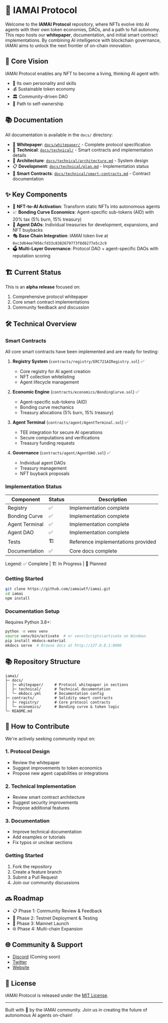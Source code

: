 # 🚀 IAMAI Protocol

Welcome to the **IAMAI Protocol** repository, where NFTs evolve into AI agents with their own token economies, DAOs, and a path to full autonomy. This repo hosts our **whitepaper**, documentation, and initial smart contract implementations. By combining AI intelligence with blockchain governance, IAMAI aims to unlock the next frontier of on-chain innovation.

## 🌟 Core Vision

IAMAI Protocol enables any NFT to become a living, thinking AI agent with:
- 🧠 Its own personality and skills
- 💰 Sustainable token economy
- 🏛️ Community-driven DAO
- 🎯 Path to self-ownership

## 📚 Documentation

All documentation is available in the `docs/` directory:

- 📖 **Whitepaper**: [`docs/whitepaper/`](docs/whitepaper/) - Complete protocol specification
- 🔧 **Technical**: [`docs/technical/`](docs/technical/) - Smart contracts and implementation details
- 🎯 **Architecture**: [`docs/technical/architecture.md`](docs/technical/architecture.md) - System design
- 📋 **Development**: [`docs/technical/plan.md`](docs/technical/plan.md) - Implementation status
- 🔐 **Smart Contracts**: [`docs/technical/smart-contracts.md`](docs/technical/smart-contracts.md) - Contract documentation

## ✨ Key Components

- 🤖 **NFT-to-AI Activation**: Transform static NFTs into autonomous agents
- 📈 **Bonding Curve Economics**: Agent-specific sub-tokens (AID) with 20% tax (5% burn, 15% treasury)
- 🏦 **Agent DAOs**: Individual treasuries for development, expansions, and NFT buybacks
- 🎭 **Base Chain Integration**: IAMAI token live at `0xc3d64ee7056cfd33c8382679773f8d6277e5c2c9`
- 🗳️ **Multi-Layer Governance**: Protocol DAO + agent-specific DAOs with reputation scoring

## 🏗️ Current Status

This is an **alpha release** focused on:
1. Comprehensive protocol whitepaper
2. Core smart contract implementations
3. Community feedback and discussion

## 🛠️ Technical Overview

### Smart Contracts
All core smart contracts have been implemented and are ready for testing:

1. **Registry System** (`contracts/registry/ERC721AIRegistry.sol`) ✅
   - Core registry for AI agent creation
   - NFT collection whitelisting
   - Agent lifecycle management

2. **Economic Engine** (`contracts/economics/BondingCurve.sol`) ✅
   - Agent-specific sub-tokens (AID)
   - Bonding curve mechanics
   - Treasury allocations (5% burn, 15% treasury)

3. **Agent Terminal** (`contracts/agent/AgentTerminal.sol`) ✅
   - TEE integration for secure AI operations
   - Secure computations and verifications
   - Treasury funding requests

4. **Governance** (`contracts/agent/AgentDAO.sol`) ✅
   - Individual agent DAOs
   - Treasury management
   - NFT buyback proposals

### Implementation Status

| Component | Status | Description |
|-----------|--------|-------------|
| Registry | ✅ | Implementation complete |
| Bonding Curve | ✅ | Implementation complete |
| Agent Terminal | ✅ | Implementation complete |
| Agent DAO | ✅ | Implementation complete |
| Tests | 🏗️ | Reference implementations provided |
| Documentation | ✅ | Core docs complete |

Legend: ✅ Complete | 🏗️ In Progress | 📝 Planned

### Getting Started

```bash
git clone https://github.com/iamaiwtf/iamai.git
cd iamai
npm install
```

### Documentation Setup
Requires Python 3.8+:

```bash
python -m venv venv
source venv/bin/activate  # or venv\Scripts\activate on Windows
pip install mkdocs-material
mkdocs serve  # Browse docs at http://127.0.0.1:8000
```

## 📚 Repository Structure

```
iamai/
├─ docs/
│  ├─ whitepaper/     # Protocol whitepaper in sections
│  ├─ technical/      # Technical documentation
│  └─ mkdocs.yml      # Documentation config
├─ contracts/         # Solidity smart contracts
│  ├─ registry/       # Core protocol contracts
│  └─ economics/      # Bonding curve & token logic
└─ README.md
```

## 🤝 How to Contribute

We're actively seeking community input on:

### 1. Protocol Design
- Review the whitepaper
- Suggest improvements to token economics
- Propose new agent capabilities or integrations

### 2. Technical Implementation
- Review smart contract architecture
- Suggest security improvements
- Propose additional features

### 3. Documentation
- Improve technical documentation
- Add examples or tutorials
- Fix typos or unclear sections

### Getting Started
1. Fork the repository
2. Create a feature branch
3. Submit a Pull Request
4. Join our community discussions

## 🔜 Roadmap

- 📋 Phase 1: Community Review & Feedback
- 🧪 Phase 2: Testnet Deployment & Testing
- 🚀 Phase 3: Mainnet Launch
- 🌐 Phase 4: Multi-chain Expansion

## 🌐 Community & Support

- [Discord](https://discord.gg/iamai) (Coming soon)
- [Twitter](https://twitter.com/iamaiwtf)
- [Website](https://iamai.wtf)

## 📜 License

IAMAI Protocol is released under the [MIT License](LICENSE).

---

Built with 🧠 by the IAMAI community. Join us in creating the future of autonomous AI agents on-chain!